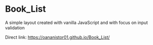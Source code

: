 # Book_List

A simple layout created with vanilla JavaScript and with focus on input validation

Direct link: https://oananistor01.github.io/Book_List/
